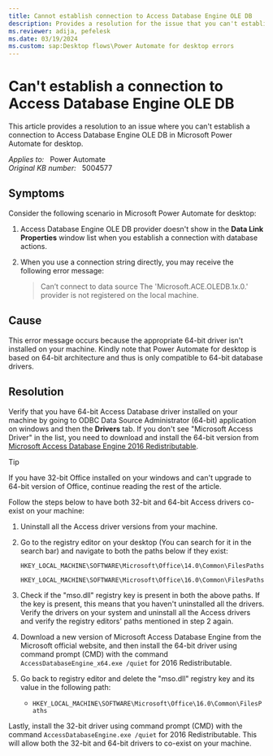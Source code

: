 ```yaml
---
title: Cannot establish connection to Access Database Engine OLE DB
description: Provides a resolution for the issue that you can't establish a connection with database actions to Access Database Engine OLE DB in Power Automate for desktop.
ms.reviewer: adija, pefelesk
ms.date: 03/19/2024
ms.custom: sap:Desktop flows\Power Automate for desktop errors
---
```

# Can't establish a connection to Access Database Engine OLE DB

This article provides a resolution to an issue where you can't establish a connection to Access Database Engine OLE DB in Microsoft Power Automate for desktop.

_Applies to:_ &nbsp; Power Automate  
_Original KB number:_ &nbsp; 5004577

## Symptoms

Consider the following scenario in Microsoft Power Automate for desktop:

1. Access Database Engine OLE DB provider doesn't show in the **Data Link Properties** window list when you establish a connection with database actions.

2. When you use a connection string directly, you may receive the following error message:

   > Can’t connect to data source The 'Microsoft.ACE.OLEDB.1x.0.' provider is not registered on the local machine.

## Cause

This error message occurs because the appropriate 64-bit driver isn't installed on your machine. Kindly note that Power Automate for desktop is based on 64-bit architecture and thus is only compatible to 64-bit database drivers.

## Resolution

Verify that you have 64-bit Access Database driver installed on your machine by going to ODBC Data Source Administrator (64-bit) application on windows and then the **Drivers** tab. If you don't see "Microsoft Access Driver" in the list, you need to download and install the 64-bit version from [Microsoft Access Database Engine 2016 Redistributable](https://www.microsoft.com/download/details.aspx?id=54920).

> [!TIP]
> If you have 32-bit Office installed on your windows and can't upgrade to 64-bit version of Office, continue reading the rest of the article.

Follow the steps below to have both 32-bit and 64-bit Access drivers co-exist on your machine:

1. Uninstall all the Access driver versions from your machine.

2. Go to the registry editor on your desktop (You can search for it in the search bar) and navigate to both the paths below if they exist:

   `HKEY_LOCAL_MACHINE\SOFTWARE\Microsoft\Office\14.0\Common\FilesPaths`

   `HKEY_LOCAL_MACHINE\SOFTWARE\Microsoft\Office\16.0\Common\FilesPaths`

3. Check if the "mso.dll" registry key is present in both the above paths. If the key is present, this means that you haven't uninstalled all the drivers. Verify the drivers on your system and uninstall all the Access drivers and verify the registry editors' paths mentioned in step 2 again.

4. Download a new version of Microsoft Access Database Engine from the Microsoft official website, and then install the 64-bit driver using command prompt (CMD) with the command `AccessDatabaseEngine_x64.exe /quiet` for 2016 Redistributable.

5. Go back to registry editor and delete the "mso.dll" registry key and its value in the following path:

   - `HKEY_LOCAL_MACHINE\SOFTWARE\Microsoft\Office\16.0\Common\FilesPaths`

Lastly, install the 32-bit driver using command prompt (CMD) with the command `AccessDatabaseEngine.exe /quiet` for 2016 Redistributable. This will allow both the 32-bit and 64-bit drivers to co-exist on your machine.
